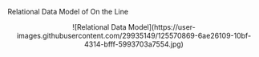 Relational Data Model of On the Line


<center> ![Relational Data Model](https://user-images.githubusercontent.com/29935149/125570869-6ae26109-10bf-4314-bfff-5993703a7554.jpg) </center>
